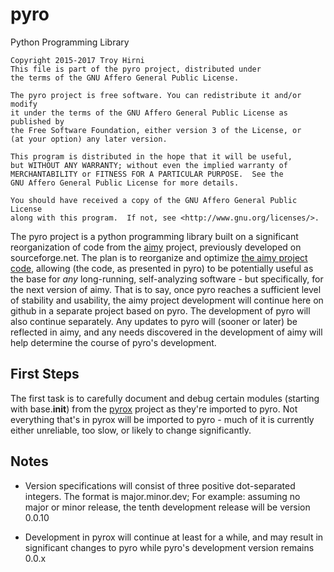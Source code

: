 # pyro
Python Programming Library

    
    Copyright 2015-2017 Troy Hirni
    This file is part of the pyro project, distributed under
    the terms of the GNU Affero General Public License.
    
    The pyro project is free software. You can redistribute it and/or modify
    it under the terms of the GNU Affero General Public License as published by
    the Free Software Foundation, either version 3 of the License, or
    (at your option) any later version.
    
    This program is distributed in the hope that it will be useful,
    but WITHOUT ANY WARRANTY; without even the implied warranty of
    MERCHANTABILITY or FITNESS FOR A PARTICULAR PURPOSE.  See the
    GNU Affero General Public License for more details.
    
    You should have received a copy of the GNU Affero General Public License
    along with this program.  If not, see <http://www.gnu.org/licenses/>.
    

The pyro project is a python programming library built on a significant 
reorganization of code from the [aimy](http://aimy.sourceforge.net/) 
project, previously developed on sourceforge.net. The plan is to reorganize 
and optimize [the aimy project code](https://sourceforge.net/projects/aimy/), 
allowing (the code, as presented in pyro) to be potentially useful as the 
base for _any_ long-running, self-analyzing software - but specifically, 
for the next version of aimy. That is to say, once pyro reaches a sufficient 
level of stability and usability, the aimy project development will continue 
here on github in a separate project based on pyro. The development of pyro 
will also continue separately. Any updates to pyro will (sooner or later) 
be reflected in aimy, and any needs discovered in the development of aimy 
will help determine the course of pyro's development.

## First Steps
The first task is to carefully document and debug certain modules (starting 
with base.__init__) from the [pyrox](https://github.com/troyhirni/pyrox/wiki) 
project as they're imported to pyro. Not everything that's in pyrox will 
be imported to pyro - much of it is currently either unreliable, too slow, 
or likely to change significantly.

## Notes

* Version specifications will consist of three positive dot-separated  
integers. The format is major.minor.dev; For example: assuming no major 
or minor release, the tenth development release will be version 0.0.10

* Development in pyrox will continue at least for a while, and may result 
in significant changes to pyro while pyro's development version remains 0.0.x
